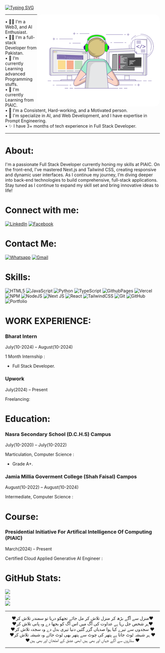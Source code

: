 <!-- animation start  -->


[![Typing SVG](https://readme-typing-svg.demolab.com?font=Roboto+Slab&weight=500&size=25&duration=4000&pause=500&color=000000&center=true&vCenter=true&width=665&height=55&lines=%E2%9C%A8Hey%2C+I'm+Muhammad+Alwaz%E2%9C%A8;%E2%9C%A8Full+Stack+Developer%E2%9C%A8;%E2%9C%A8AI+Developer%E2%9C%A8)](https://git.io/typing-svg)


<!-- animation end  -->
			

<img align="right" alt="Coding" width="400" style="border-radius:20px;"
	src="https://raw.githubusercontent.com/devSouvik/devSouvik/master/gif3.gif"/>

<hr>
• 💪🏻 I'm a Web3, and AI Enthusiast.<br>
• 👨‍💻 I'm a full-stack Developer from Pakistan.<br>
• 🌱 I’m currently Learning advanced Programming stuffs.<br> 
• 📗 I'm currently Learning from PIAIC.<br>
• 🚀 I'm a Consistent, Hard-working, and a Motivated person.<br> 
• 🌊 I'm specialize in AI, and Web Development, and I have expertise in Prompt Engineering.<br>
• ✨ I have 3+ months of tech experience in Full Stack Developer.
<hr>

# About:
<div>
            I'm a passionate Full Stack Developer currently honing my skills at
            PIAIC. On the front-end, I've mastered Next.js and Tailwind CSS,
            creating responsive and dynamic user interfaces. As I continue my
            journey, I’m diving deeper into back-end technologies to build
            comprehensive, full-stack applications. Stay tuned as I continue to
            expand my skill set and bring innovative ideas to life!
          
</div>

# Connect with me:
<p>
  <a href="https://www.linkedin.com/in/muhammad-alwaz-0775a92b7/" target="_blank"><img alt="LinkedIn" src="https://img.shields.io/badge/-Linkedin-%230077B5.svg?&style=for-the-badge&logo=linkedin&logoColor=white" /></a>
  <a href="https://www.facebook.com/profile.php?id=100091643684710&mibextid=ZbWKwL/" target="_blank"><img alt="Facebook" src="https://img.shields.io/badge/Facebook-%231877F2?style=for-the-badge&logo=Facebook&logoColor=white"/></a>
</p>


# Contact Me:
<a href="https://wa.link/jhbcyt" target="_blank"><img alt="Whatsapp" src="https://img.shields.io/badge/-whatsapp-25D366?style=for-the-badge&logo=whatsapp&logoColor=white" /></a>
<a href="mailto:muhammadalwaz91@gmail.com" target="_blank"><img alt="Gmail" src="https://img.shields.io/badge/-Gmail-EA4335?style=for-the-badge&logo=gmail&logoColor=white" /></a>

# Skills:
![HTML5](https://img.shields.io/badge/html5-%23E34F26.svg?style=for-the-badge&logo=html5&logoColor=white) ![JavaScript](https://img.shields.io/badge/javascript-%23323330.svg?style=for-the-badge&logo=javascript&logoColor=%23F7DF1E) ![Python](https://img.shields.io/badge/python-3670A0?style=for-the-badge&logo=python&logoColor=ffdd54) ![TypeScript](https://img.shields.io/badge/typescript-%23007ACC.svg?style=for-the-badge&logo=typescript&logoColor=white) ![GithubPages](https://img.shields.io/badge/github%20pages-121013?style=for-the-badge&logo=github&logoColor=white) ![Vercel](https://img.shields.io/badge/vercel-%23000000.svg?style=for-the-badge&logo=vercel&logoColor=white) ![NPM](https://img.shields.io/badge/NPM-%23CB3837.svg?style=for-the-badge&logo=npm&logoColor=white) ![NodeJS](https://img.shields.io/badge/node.js-6DA55F?style=for-the-badge&logo=node.js&logoColor=white) ![Next JS](https://img.shields.io/badge/Next-black?style=for-the-badge&logo=next.js&logoColor=white) ![React](https://img.shields.io/badge/react-%2320232a.svg?style=for-the-badge&logo=react&logoColor=%2361DAFB) ![TailwindCSS](https://img.shields.io/badge/tailwindcss-%2338B2AC.svg?style=for-the-badge&logo=tailwind-css&logoColor=white) ![Git](https://img.shields.io/badge/git-%23F05033.svg?style=for-the-badge&logo=git&logoColor=white) ![GitHub](https://img.shields.io/badge/github-%23121011.svg?style=for-the-badge&logo=github&logoColor=white) ![Portfolio](https://img.shields.io/badge/Portfolio-%23000000.svg?style=for-the-badge&logo=firefox&logoColor=#FF7139)

# WORK EXPERIENCE:
<h3>Bharat Intern</h3>

July(10-2024) – August(10-2024) </br>

1 Month Internship :</br>
- Full Stack Developer.</br>

<h3>Upwork</h3>

July(2024) – Present </br>

Freelancing:</br>

# Education:
<h3>Nasra Secondary School (D.C.H.S) Campus </h3>

July(10-2020) – July(10-2022) </br>

Marticulation, Computer Science :</br>
- Grade A+.</br>

<h3>Jamia Millia Goverment College (Shah Faisal) Campos </h3>

August(10-2022) – August(10-2024) </br>

Intermediate, Computer Science :</br>

# Course:
<h3>Presidential Initiative For Artifical Intelligence Of Computing (PIAIC) </h3>

March(2024) – Present </br>

Certified Cloud Applied Generative AI Engineer :</br>


#  GitHub Stats:
![](https://github-readme-stats.vercel.app/api?username=alwaz12&theme=dark&hide_border=false&include_all_commits=false&count_private=false)<br/>
![](https://github-readme-streak-stats.herokuapp.com/?user=alwaz12&theme=dark&hide_border=false)<br/>
![](https://github-readme-stats.vercel.app/api/top-langs/?username=alwaz12&theme=dark&hide_border=false&include_all_commits=false&count_private=false&layout=compact)


<hr>

<p align="center">
❤️منزل سے آگے بڑھ کر منزل تلاش کر مل جائے تجھکو دریا تو سمندر تلاش کر❤️<br>
❤️ہر شخص جل رہا ہے عداوت کی آگ میں اس آگ کو بجھا دے وہ پانی تلاش کر❤️<br>
❤️سجدوں سے تیرے کیا ہوا صدیاں گزر گئیں دنیا تیری بدل دے وہ سجدہ تلاش کر ❤️<br>
❤️ہر شیشہ ٹوٹ جاتا ہے پتھر کی چوٹ سے پتھر بھی ٹوٹ جائے وہ شیشہ تلاش کر ❤️<br>
❤️ستاروں سے آگے جہاں اور بھی ہیں ابھی عشق کے امتحان اور بھی ہیں ❤️<br>

</p>
<hr>

